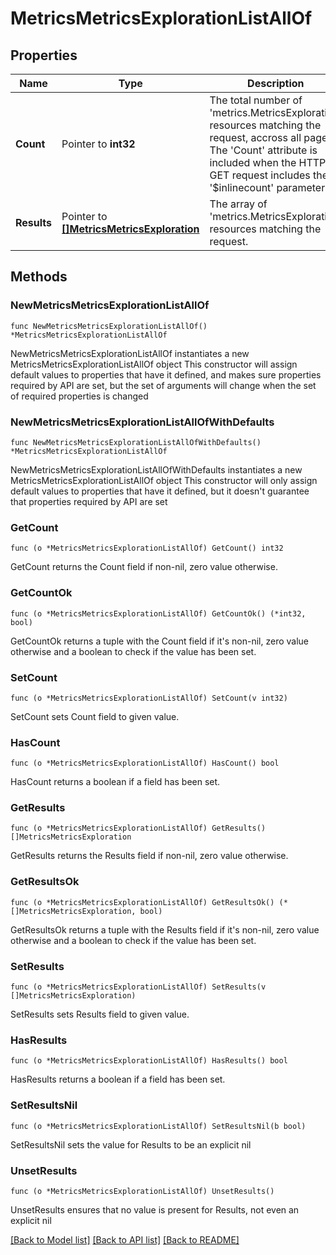 # MetricsMetricsExplorationListAllOf

## Properties

Name | Type | Description | Notes
------------ | ------------- | ------------- | -------------
**Count** | Pointer to **int32** | The total number of &#39;metrics.MetricsExploration&#39; resources matching the request, accross all pages. The &#39;Count&#39; attribute is included when the HTTP GET request includes the &#39;$inlinecount&#39; parameter. | [optional] 
**Results** | Pointer to [**[]MetricsMetricsExploration**](MetricsMetricsExploration.md) | The array of &#39;metrics.MetricsExploration&#39; resources matching the request. | [optional] 

## Methods

### NewMetricsMetricsExplorationListAllOf

`func NewMetricsMetricsExplorationListAllOf() *MetricsMetricsExplorationListAllOf`

NewMetricsMetricsExplorationListAllOf instantiates a new MetricsMetricsExplorationListAllOf object
This constructor will assign default values to properties that have it defined,
and makes sure properties required by API are set, but the set of arguments
will change when the set of required properties is changed

### NewMetricsMetricsExplorationListAllOfWithDefaults

`func NewMetricsMetricsExplorationListAllOfWithDefaults() *MetricsMetricsExplorationListAllOf`

NewMetricsMetricsExplorationListAllOfWithDefaults instantiates a new MetricsMetricsExplorationListAllOf object
This constructor will only assign default values to properties that have it defined,
but it doesn't guarantee that properties required by API are set

### GetCount

`func (o *MetricsMetricsExplorationListAllOf) GetCount() int32`

GetCount returns the Count field if non-nil, zero value otherwise.

### GetCountOk

`func (o *MetricsMetricsExplorationListAllOf) GetCountOk() (*int32, bool)`

GetCountOk returns a tuple with the Count field if it's non-nil, zero value otherwise
and a boolean to check if the value has been set.

### SetCount

`func (o *MetricsMetricsExplorationListAllOf) SetCount(v int32)`

SetCount sets Count field to given value.

### HasCount

`func (o *MetricsMetricsExplorationListAllOf) HasCount() bool`

HasCount returns a boolean if a field has been set.

### GetResults

`func (o *MetricsMetricsExplorationListAllOf) GetResults() []MetricsMetricsExploration`

GetResults returns the Results field if non-nil, zero value otherwise.

### GetResultsOk

`func (o *MetricsMetricsExplorationListAllOf) GetResultsOk() (*[]MetricsMetricsExploration, bool)`

GetResultsOk returns a tuple with the Results field if it's non-nil, zero value otherwise
and a boolean to check if the value has been set.

### SetResults

`func (o *MetricsMetricsExplorationListAllOf) SetResults(v []MetricsMetricsExploration)`

SetResults sets Results field to given value.

### HasResults

`func (o *MetricsMetricsExplorationListAllOf) HasResults() bool`

HasResults returns a boolean if a field has been set.

### SetResultsNil

`func (o *MetricsMetricsExplorationListAllOf) SetResultsNil(b bool)`

 SetResultsNil sets the value for Results to be an explicit nil

### UnsetResults
`func (o *MetricsMetricsExplorationListAllOf) UnsetResults()`

UnsetResults ensures that no value is present for Results, not even an explicit nil

[[Back to Model list]](../README.md#documentation-for-models) [[Back to API list]](../README.md#documentation-for-api-endpoints) [[Back to README]](../README.md)


